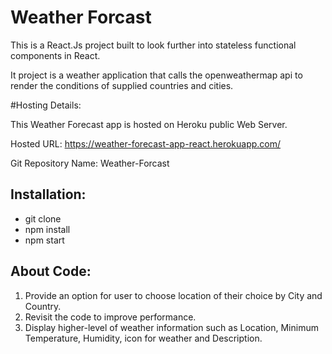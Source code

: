 # Weather Forcast
This is a React.Js project built to look further into stateless functional components in React.

It project is a weather application that calls the openweathermap api to render the conditions of supplied countries and cities.

#Hosting Details:

This Weather Forecast app is hosted on Heroku public Web Server.

Hosted URL: https://weather-forecast-app-react.herokuapp.com/

Git Repository Name: Weather-Forcast

## Installation:

* git clone 
* npm install
* npm start

## About Code:

1. Provide an option for user to choose location of their choice by City and Country.
2. Revisit the code to improve performance.
3. Display higher-level of weather information such as Location, Minimum Temperature, Humidity, icon for weather and Description.
 